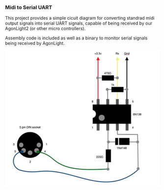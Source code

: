 ### Midi to Serial UART

This project provides a simple cicuit diagram for converting standrad midi output signals into serial UART signals, capable of being received by our AgonLight2 (or other micro controllers).

Assembly code is included as well as a binary to monitor serial signals being received by AgonLight.

![](./midicircuit.png)

